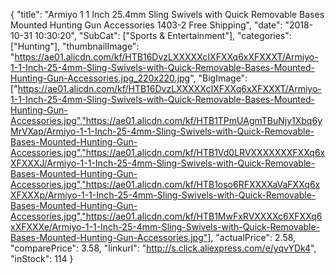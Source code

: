 {
	"title": "Armiyo 1  1 Inch 25.4mm Sling Swivels with Quick Removable Bases Mounted Hunting Gun Accessories 1403-2 Free Shipping",
	"date": "2018-10-31 10:30:20",
	"SubCat": ["Sports & Entertainment"],
	"categories": ["Hunting"],
	"thumbnailImage": "https://ae01.alicdn.com/kf/HTB16DvzLXXXXXcIXFXXq6xXFXXXT/Armiyo-1-1-Inch-25-4mm-Sling-Swivels-with-Quick-Removable-Bases-Mounted-Hunting-Gun-Accessories.jpg_220x220.jpg",
	"BigImage": ["https://ae01.alicdn.com/kf/HTB16DvzLXXXXXcIXFXXq6xXFXXXT/Armiyo-1-1-Inch-25-4mm-Sling-Swivels-with-Quick-Removable-Bases-Mounted-Hunting-Gun-Accessories.jpg","https://ae01.alicdn.com/kf/HTB1TPmUAgmTBuNjy1Xbq6yMrVXap/Armiyo-1-1-Inch-25-4mm-Sling-Swivels-with-Quick-Removable-Bases-Mounted-Hunting-Gun-Accessories.jpg","https://ae01.alicdn.com/kf/HTB1Vd0LRVXXXXXXXFXXq6xXFXXXJ/Armiyo-1-1-Inch-25-4mm-Sling-Swivels-with-Quick-Removable-Bases-Mounted-Hunting-Gun-Accessories.jpg","https://ae01.alicdn.com/kf/HTB1oso6RFXXXXaVaFXXq6xXFXXXp/Armiyo-1-1-Inch-25-4mm-Sling-Swivels-with-Quick-Removable-Bases-Mounted-Hunting-Gun-Accessories.jpg","https://ae01.alicdn.com/kf/HTB1MwFxRVXXXXc6XFXXq6xXFXXXe/Armiyo-1-1-Inch-25-4mm-Sling-Swivels-with-Quick-Removable-Bases-Mounted-Hunting-Gun-Accessories.jpg"],
	"actualPrice": 2.58,
	"comparePrice": 3.58,
	"linkurl": "http://s.click.aliexpress.com/e/yqvYDk4",
	"inStock": 114
}
